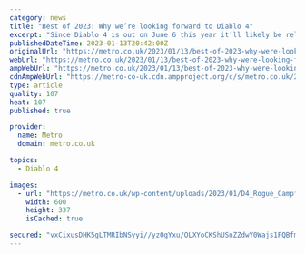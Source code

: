 ```yaml
---
category: news
title: "Best of 2023: Why we’re looking forward to Diablo 4"
excerpt: "Since Diablo 4 is out on June 6 this year it’ll likely be released long before the acquisition deal goes through, if it does at all, and so it will remain multiformat, even if future sequels ..."
publishedDateTime: 2023-01-13T20:42:00Z
originalUrl: "https://metro.co.uk/2023/01/13/best-of-2023-why-were-looking-forward-to-diablo-4-18096944/"
webUrl: "https://metro.co.uk/2023/01/13/best-of-2023-why-were-looking-forward-to-diablo-4-18096944/"
ampWebUrl: "https://metro.co.uk/2023/01/13/best-of-2023-why-were-looking-forward-to-diablo-4-18096944/amp/"
cdnAmpWebUrl: "https://metro-co-uk.cdn.ampproject.org/c/s/metro.co.uk/2023/01/13/best-of-2023-why-were-looking-forward-to-diablo-4-18096944/amp/"
type: article
quality: 107
heat: 107
published: true

provider:
  name: Metro
  domain: metro.co.uk

topics:
  - Diablo 4

images:
  - url: "https://metro.co.uk/wp-content/uploads/2023/01/D4_Rogue_CampfireWide-2c67.jpg?quality=90&strip=all&zoom=1&resize=600%2C337"
    width: 600
    height: 337
    isCached: true

secured: "vxCixusDHK5gLTMRIbNSyyi//yz0gYxu/OLXYoCKShUSnZZdwY0Wajs1FQBfmaNgw5Mb3x6MONE80B64rm2up/iICbovtsa0UsboPF6uR2BgxMVYJ0nCd9tk6Aeqjhkt9ZArCW97py55tqR2i8ErP3CEt0zMGUmoYloiHtznnx1BkG5KEW0hRkyQmX7v+2dneBpq4uB3M3JhfK27QLQRVtymmfW/8QkAZFcrlsigzy9usydsfM24OcGgDmh18e989faO7bXQFpK3gZJLJez3dRvN6vAfrRBasYySNrG9rTNsdzojBmCqa5U6Bj681bT9kRbFzEkz7Cz47tF2utPlcmFhpzi9qaknh71nfypQddg=;kOsRJiQ4Tp5xW4EySNhEPw=="
---
```


